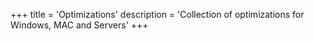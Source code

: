 +++
title = 'Optimizations'
description = 'Collection of optimizations for Windows, MAC and Servers'
+++
